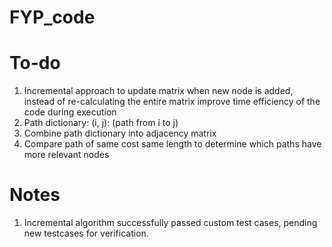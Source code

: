 # FYP_code

# To-do
1. Incremental approach to update matrix when new node is added, instead of re-calculating the entire matrix improve time efficiency of the code during execution
2. Path dictionary: (i, j): (path from i to j)
3. Combine path dictionary into adjacency matrix
4. Compare path of same cost same length to determine which paths have more relevant nodes

# Notes
1. Incremental algorithm successfully passed custom test cases, pending new testcases for verification.